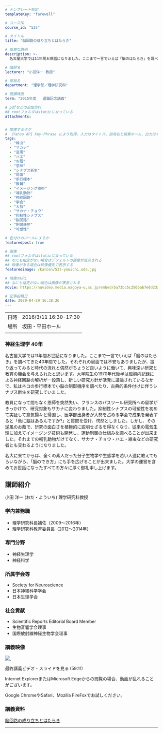 ```yaml
---
# テンプレート指定
templateKey: "farewell"

# コースID
course_id: "535"

# タイトル
title: "脳回路の成り立ちとはたらき"

# 簡単な説明
description: >-
  名古屋大学では11年間お世話になりました。ここまで一言でいえば「脳のはたらき」を調べてきた40年間でした。それぞれの局面では不安もありましたが、振り返ってみると時代の流れと偶然がちょうど良いように働いて、興味深い研究と教育の機会を与えられたと思います。大学院生の1970年代後半は細胞内記録による神経回路の解析が一段落し、新しい研究方針が活発に議論されているなかで、私はネコの歩行標本で小脳の制御 ....

# 講師名
lecturer: "小田洋一 教授"

# 部局名
department: "理学部／理学研究科"

# 開講時限
term: "2015年度	退職記念講義"

# pdfなどの追加資料
## rootフォルダはstaticになっている
attachments:


# 関連するタグ
# （Yahoo API Key-Phrase により取得。入力はタイトル、部局名と授業ホーム、出力はキーフレーズ（tags））
tags:
  - "線虫"
  - "サカナ"
  - "逆風"
  - "ハエ"
  - "お蔭"
  - "恩師"
  - "シナプス新生"
  - "局面"
  - "歩行標本"
  - "教員"
  - "イメージング技術"
  - "哺乳動物"
  - "神経回路"
  - "学会"
  - "大勢"
  - "サカナ・チョウ"
  - "抑制性シナプス"
  - "脳回路"
  - "制御機序"
  - "可塑性"

# 色付けのロールにするか
featuredpost: true

# 画像
## rootフォルダはstaticになっている
## なにも指定がない場合はデフォルトの画像が表示される
## 映像がある場合は映像優先で表示する
featuredimage: /kanban/535-youichi.oda.jpg

# 映像のURL
## なにも指定がない場合は画像が表示される
movie: https://nuvideo.media.nagoya-u.ac.jp/embed/ba73bc5c2505ab7e0d23a305315c001aef6bae9e

# 記事投稿日
date: 2020-04-29 16:38:26
---
```


|   |   |
|---|---|
| 日時 | 2016/3/11  16:30-17:30 |
| 場所 | 坂田・平田ホール |
|   |   |


### 神経生理学 40年 

名古屋大学では11年間お世話になりました。ここまで一言でいえば「脳のはたらき」を調べてきた40年間でした。それぞれの局面では不安もありましたが、振り返ってみると時代の流れと偶然がちょうど良いように働いて、興味深い研究と教育の機会を与えられたと思います。大学院生の1970年代後半は細胞内記録による神経回路の解析が一段落し、新しい研究方針が活発に議論されているなかで、私はネコの歩行標本で小脳の制御機序を調べたり、古典的条件付けに伴うシナプス新生を研究していました。 

教員になって間もなく恩師を突然失い、フランスのパスツール研究所への留学がきっかけで、研究対象もサカナに変わりました。抑制性シナプスの可塑性を初めて実証して意気揚々と帰国し、医学部出身者が大勢を占める学会で成果を発表すると「魚に脳はあるんですか?」と質問を受け、愕然としました。しかし、その逆風のお蔭で、研究の面白さを積極的に説明せざるを得なくなり、従来の電気生理に加えてイメージング技術も開発し、運動制御の仕組みを調べることが出来ました。それまでの哺乳動物だけでなく、サカナ・チョウ・ハエ・線虫などの研究者とも交わるようになりました。 

名大に来てからは、全くの素人だった分子生物学や生態学を若い人達に教えてもらいながら、「脳のでき方」にも手を広げることが出来ました。大学の運営を含めてお世話になったすべての方々に厚く御礼申し上げます。


## 講師紹介

小田 洋一 (おだ・よういち) 理学研究科教授 

### 学内兼務職

  * 理学研究科長補佐（2009～2016年）
  * 理学研究科教育委員長（2012～2014年）

### 専門分野

  * 神経生理学
  * 神経科学

### 所属学会等

  * Society for Neuroscience
  * 日本神経科学学会
  * 日本生理学会

### 社会貢献

  * Scientific Reports Editorial Board Member
  * 生物音響学会理事
  * 国際放射線神経生物学会理事


### 講義映像

[![&nbsp;](https://ocw.nagoya-u.jp/files/535/thumnail.jpg) ](https://nuvideo.media.nagoya-u.ac.jp/embed/ba73bc5c2505ab7e0d23a305315c001aef6bae9e)

最終講義ビデオ・スライドを見る (59:11)



Internet ExplorerまたはMicrosoft Edgeからの閲覧の場合、動画が乱れることがございます。

Google ChromeやSafari、Mozilla FireFoxでお試しください。


### 講義資料
[脳回路の成り立ちとはたらき](https://ocw.nagoya-u.jp/files/535/handout1.pdf) 




-----